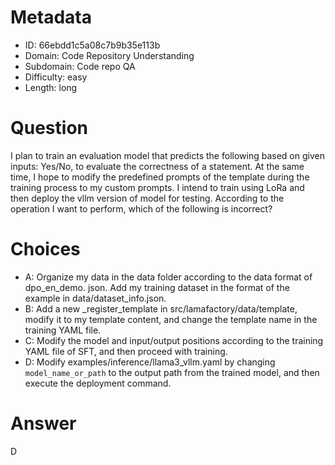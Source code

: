# Metadata

- ID: 66ebdd1c5a08c7b9b35e113b
- Domain: Code Repository Understanding
- Subdomain: Code repo QA
- Difficulty: easy
- Length: long

# Question

I plan to train an evaluation model that predicts the following based on given inputs: Yes/No, to evaluate the correctness of a statement. At the same time, I hope to modify the predefined prompts of the template during the training process to my custom prompts. I intend to train using LoRa and then deploy the vllm version of model for testing. According to the operation I want to perform, which of the following is incorrect?

# Choices

- A: Organize my data in the data folder according to the data format of dpo_en_demo. json. Add my training dataset in the format of the example in data/dataset_info.json.
- B: Add a new  _register_template in src/lamafactory/data/template, modify it to my template content, and change the template name in the training YAML file.
- C: Modify the model and input/output positions according to the training YAML file of SFT, and then proceed with training.
- D: Modify examples/inference/llama3_vllm.yaml by changing `model_name_or_path` to the output path from the trained model, and then execute the deployment command.

# Answer

D
